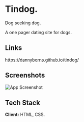
# Tindog.

Dog seeking dog.

A one pager dating site for dogs.
## Links
https://dannyberns.github.io/tindog/
## Screenshots

![App Screenshot](https://i.ibb.co/svZQHB7/tindog.png)



## Tech Stack

**Client:** HTML, CSS.

